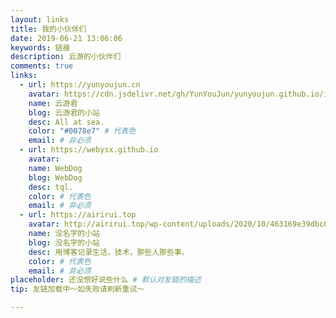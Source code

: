```yaml
---
layout: links
title: 我的小伙伴们
date: 2019-06-21 13:06:06
keywords: 链接
description: 云游的小伙伴们
comments: true
links:
  - url: https://yunyoujun.cn
    avatar: https://cdn.jsdelivr.net/gh/YunYouJun/yunyoujun.github.io/images/avatar.jpg
    name: 云游君
    blog: 云游君的小站
    desc: All at sea.
    color: "#0078e7" # 代表色
    email: # 非必须
  - url: https://webysx.github.io
    avatar: 
    name: WebDog
    blog: WebDog
    desc: tql.
    color: # 代表色
    email: # 非必须
  - url: https://airirui.top 
    avatar: http://airirui.top/wp-content/uploads/2020/10/463169e39dbc0eed5fe4a7ba7c846f3.jpg 
    name: 没名字的小站
    blog: 没名字的小站
    desc: 用博客记录生活，技术，那些人那些事。
    color: # 代表色
    email: # 非必须
placeholder: 还没想好说些什么 # 默认对友链的描述
tip: 友链加载中～如失败请刷新重试～

---
```




